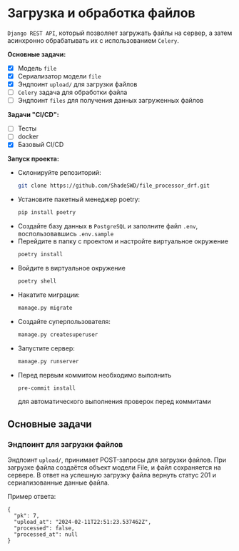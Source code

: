 # Загрузка и обработка файлов

``Django REST API``, который позволяет загружать файлы на сервер, а затем асинхронно обрабатывать их с использованием ``Celery``.

**Основные задачи:**

- [x] Модель ``file``
- [x] Сериализатор модели ``file``
- [x] Эндпоинт ``upload/`` для загрузки файлов
- [ ] ``Celery`` задача для обработки файла
- [ ] Эндпоинт ``files`` для получения данных загруженных файлов

**Задачи "CI/CD":**

- [ ] Тесты
- [ ] docker
- [x] Базовый CI/CD

**Запуск проекта:**

* Склонируйте репозиторий:
    ```bash
    git clone https://github.com/ShadeSWD/file_processor_drf.git
    ```
* Установите пакетный менеджер poetry:
    ```bash
    pip install poetry
    ```
* Создайте базу данных в ``PostgreSQL`` и заполните файл ``.env``, воспользовавшись ``.env.sample``
* Перейдите в папку с проектом и настройте виртуальное окружение
    ```bash
    poetry install
    ```
* Войдите в виртуальное окружение
    ```bash
    poetry shell
    ```
* Накатите миграции:
  ```bash
  manage.py migrate
  ```
* Создайте суперпользователя:
  ```bash
  manage.py createsuperuser
  ```
* Запустите сервер:
    ```bash
    manage.py runserver
    ```
* Перед первым коммитом необходимо выполнить
  ```bash
  pre-commit install
  ```
  для автоматического выполнения проверок перед коммитами

## Основные задачи

### Эндпоинт для загрузки файлов

Эндпоинт ``upload/``, принимает POST-запросы для загрузки файлов. При загрузке файла создаётся объект модели File, и файл сохраняется на сервере. В ответ на успешную загрузку файла вернуть статус 201 и сериализованные данные файла.

Пример ответа:
```
{
  "pk": 7,
  "upload_at": "2024-02-11T22:51:23.537462Z",
  "processed": false,
  "processed_at": null
}
```
